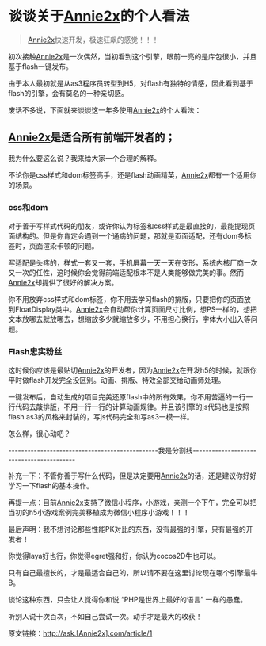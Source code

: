 # 谈谈关于[Annie2x]的个人看法

> [Annie2x]快速开发，极速狂飙的感觉！！！

初次接触[Annie2x]是一次偶然，当初看到这个引擎，眼前一亮的是库包很小，并且基于flash一键发布。

由于本人最初就是从as3程序员转型到H5，对flash有独特的情感，因此看到基于flash的引擎，会有莫名的一种亲切感。

废话不多说，下面就来谈谈这一年多使用[Annie2x]的个人看法：

## [Annie2x]是适合所有前端开发者的；

我为什么要这么说？我来给大家一个合理的解释。

不论你是css样式和dom标签高手，还是flash动画精英，[Annie2x]都有一个适用你的场景。

### css和dom

对于善于写样式代码的朋友，或许你认为标签和css样式是最直接的，最能提现页面结构的。但是你肯定会遇到一个通病的问题，那就是页面适配，还有dom多标签时，页面渲染卡顿的问题。

写适配是头疼的，样式一套又一套，手机屏幕一天一天在变形，系统内核厂商一次又一次的任性，这时候你会觉得前端适配根本不是人类能够做完美的事。然而[Annie2x]却提供了很好的解决方案。

你不用放弃css样式和dom标签，你不用去学习flash的排版，只要把你的页面放到FloatDisplay类中。[Annie2x]会自动帮你计算页面尺寸比例，想PS一样的，想把文本放哪去就放哪去，想缩放多少就缩放多少，不用担心换行，字体大小出入等问题。

### Flash忠实粉丝

这时候你应该是最贴切[Annie2x]的开发者，因为[Annie2x]在开发h5的时候，就跟你平时做flash开发完全没区别。动画、排版、特效全部交给动画师处理。

一键发布后，自动生成的项目完美还原flash中的所有效果，你不用苦逼的一行一行代码去敲排版，不用一行一行的计算动画规律。并且该引擎的js代码也是按照flash as3的风格来封装的，写js代码完全和写as3一模一样。

怎么样，很心动吧？

-----------------------------------------------我是分割线-----------------------------------------

补充一下：不管你善于写什么代码，但是决定要用[Annie2x]的话，还是建议你好好学习一下flash的基本操作。

再提一点：目前[Annie2x]支持了微信小程序，小游戏，亲测一个下午，完全可以把当初的h5小游戏案例完美移植成为微信小程序小游戏！！！

最后声明：我不想讨论那些性能PK对比的东西，没有最强的引擎，只有最强的开发者！

你觉得laya好也行，你觉得egret强和好，你认为cocos2D牛也可以。

只有自己最擅长的，才是最适合自己的，所以请不要在这里讨论现在哪个引擎最牛B。

谈论这种东西，只会让人觉得你和说 “PHP是世界上最好的语言” 一样的愚蠢。

听别人说十次百次，不如自己尝试一次。动手才是最大的收获！

原文链接：<http://ask.[Annie2x].com/article/1>


[Annie2x]:<http://annie2x.com/>